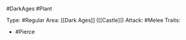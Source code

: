 #DarkAges #Plant 

Type: #Regular 
Area: [[Dark Ages]] ([[Castle]])
Attack: #Melee
Traits:
- #Pierce